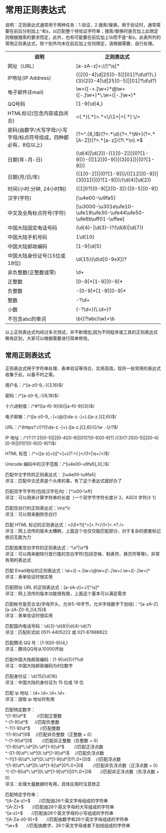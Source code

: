# 常用正则表达式

说明：正则表达式通常用于两种任务：1.验证，2.搜索/替换。用于验证时，通常需要在前后分别加上`^`和`$`，以匹配整个待验证字符串；搜索/替换时是否加上此限定则根据搜索的要求而定，此外，也有可能要在前后加上\b而不是`^`和`$`。此表所列的常用正则表达式，除个别外均未在前后加上任何限定，请根据需要，自行处理。

<table>
<tbody>
<tr>

<th>说明</th>

<th>正则表达式</th>

</tr>

<tr>

<td>网址（URL）</td>

<td><span class="regex">[a-zA-z]+://[^\s]*</span></td>

</tr>

<tr>

<td>IP地址(IP Address)</td>

<td><span class="regex">((2[0-4]\d|25[0-5]|[01]?\d\d?)\.){3}(2[0-4]\d|25[0-5]|[01]?\d\d?)</span></td>

</tr>

<tr>

<td>电子邮件(Email)</td>

<td><span class="regex">\w+([-+.]\w+)*@\w+([-.]\w+)*\.\w+([-.]\w+)*</span></td>

</tr>

<tr>

<td>QQ号码</td>

<td><span class="regex">[1-9]\d{4,}</span></td>

</tr>

<tr>

<td>HTML标记(包含内容或自闭合)</td>

<td><span class="regex"><(.*)(.*)>.*<\/\1>|<(.*) \/></span></td>

</tr>

<tr>

<td>密码(由数字/大写字母/小写字母/标点符号组成，四种都必有，8位以上)</td>

<td><span class="regex">(?=^.{8,}$)(?=.*\d)(?=.*\W+)(?=.*[A-Z])(?=.*[a-z])(?!.*\n).*$</span></td>

</tr>

<tr>

<td>日期(年-月-日)</td>

<td><span class="regex">(\d{4}|\d{2})-((1[0-2])|(0?[1-9]))-(([12][0-9])|(3[01])|(0?[1-9]))</span></td>

</tr>

<tr>

<td>日期(月/日/年)</td>

<td><span class="regex">((1[0-2])|(0?[1-9]))/(([12][0-9])|(3[01])|(0?[1-9]))/(\d{4}|\d{2})</span></td>

</tr>

<tr>

<td>时间(小时:分钟, 24小时制)</td>

<td><span class="regex">((1|0?)[0-9]|2[0-3]):([0-5][0-9])</span></td>

</tr>

<tr>

<td>汉字(字符)</td>

<td><span class="regex">[\u4e00-\u9fa5]</span></td>

</tr>

<tr>

<td>中文及全角标点符号(字符)</td>

<td><span class="regex">[\u3000-\u301e\ufe10-\ufe19\ufe30-\ufe44\ufe50-\ufe6b\uff01-\uffee]</span></td>

</tr>

<tr>

<td>中国大陆固定电话号码</td>

<td><span class="regex">(\d{4}-|\d{3}-)?(\d{8}|\d{7})</span></td>

</tr>

<tr>

<td>中国大陆手机号码</td>

<td><span class="regex">1\d{10}</span></td>

</tr>

<tr>

<td>中国大陆邮政编码</td>

<td><span class="regex">[1-9]\d{5}</span></td>

</tr>

<tr>

<td>中国大陆身份证号(15位或18位)</td>

<td><span class="regex">\d{15}(\d\d[0-9xX])?</span></td>

</tr>

<tr>

<td>非负整数(正整数或零)</td>

<td><span class="regex">\d+</span></td>

</tr>

<tr>

<td>正整数</td>

<td><span class="regex">[0-9]*[1-9][0-9]*</span></td>

</tr>

<tr>

<td>负整数</td>

<td><span class="regex">-[0-9]*[1-9][0-9]*</span></td>

</tr>

<tr>

<td>整数</td>

<td><span class="regex">-?\d+</span></td>

</tr>

<tr>

<td>小数</td>

<td><span class="regex">(-?\d+)(\.\d+)?</span></td>

</tr>

<tr>

<td>不包含abc的单词</td>

<td><span class="regex">\b((?!abc)\w)+\b</span></td>

</tr>

</tbody>

</table>

以上正则表达式均经过多次测试，并不断增加,因为不同程序或工具的正则表达式略有区别，大家可以根据需要进行简单修改。

## 常用正则表达式

正则表达式用于字符串处理、表单验证等场合，实用高效。现将一些常用的表达式收集于此，以备不时之需。

用户名：/^[a-z0-9_-]{3,16}$/

密码：/^[a-z0-9_-]{6,18}$/

十六进制值：/^#?([a-f0-9]{6}|[a-f0-9]{3})$/

电子邮箱：/^([a-z0-9_\.-]+)@([\da-z\.-]+)\.([a-z\.]{2,6})$/

URL：/^(https?:\/\/)?([\da-z\.-]+)\.([a-z\.]{2,6})([\/\w \.-]*)*\/?$/

IP 地址：/^(?:(?:25[0-5]|2[0-4][0-9]|[01]?[0-9][0-9]?)\.){3}(?:25[0-5]|2[0-4][0-9]|[01]?[0-9][0-9]?)$/

HTML 标签：/^<([a-z]+)([^<]+)*(?:>(.*)<\/\1>|\s+\/>)$/

Unicode 编码中的汉字范围：/^[u4e00-u9fa5],{0,}$/

匹配中文字符的正则表达式： [\u4e00-\u9fa5] </br>
评注：匹配中文还真是个头疼的事，有了这个表达式就好办了

匹配双字节字符(包括汉字在内)：[^\x00-\xff] </br>
评注：可以用来计算字符串的长度（一个双字节字符长度计 2，ASCII 字符计 1）

匹配空白行的正则表达式：\n\s*\r </br>
评注：可以用来删除空白行

匹配 HTML 标记的正则表达式：<(\S*?)[^>]*>.*?</\1>|<.*? /> </br>
评注：网上流传的版本太糟糕，上面这个也仅仅能匹配部分，对于复杂的嵌套标记依旧无能为力

匹配首尾空白字符的正则表达式：^\s*|\s*$ </br>
评注：可以用来删除行首行尾的空白字符(包括空格、制表符、换页符等等)，非常有用的表达式

匹配 Email地址的正则表达式：\w+([-+.]\w+)*@\w+([-.]\w+)*\.\w+([-.]\w+)* </br>
评注：表单验证时很实用

匹配网址 URL 的正则表达式：[a-zA-z]+://[^\s]* </br>
评注：网上流传的版本功能很有限，上面这个基本可以满足需求

匹配帐号是否合法(字母开头，允许5-16字节，允许字母数字下划线)：^[a-zA-Z][a-zA-Z0-9_]{4,15}$ </br>
评注：表单验证时很实用

匹配国内电话号码：\d{3}-\d{8}|\d{4}-\d{7} </br>
评注：匹配形式如 0511-4405222 或 021-87888822

匹配腾讯 QQ 号：[1-9][0-9]{4,} </br>
评注：腾讯QQ号从10000开始

匹配中国大陆邮政编码：[1-9]\d{5}(?!\d) </br>
评注：中国大陆邮政编码为6位数字

匹配身份证：\d{15}|\d{18} </br>
评注：中国大陆的身份证为 15 位或 18 位

匹配 ip 地址：\d+\.\d+\.\d+\.\d+ </br>
评注：提取 ip 地址时有用


 <p>匹配特定数字：<br />
^[1-9]\d*$　 　 //匹配正整数<br />
^-[1-9]\d*$ 　 //匹配负整数<br />
^-?[1-9]\d*$　　   //匹配整数<br />
^[1-9]\d*|0$　 //匹配非负整数（正整数 + 0）<br />
^-[1-9]\d*|0$　　 //匹配非正整数（负整数 +   0）<br />
^[1-9]\d*\.\d*|0\.\d*[1-9]\d*$　　   //匹配正浮点数<br />
^-([1-9]\d*\.\d*|0\.\d*[1-9]\d*)$　   //匹配负浮点数<br />
^-?([1-9]\d*\.\d*|0\.\d*[1-9]\d*|0?\.0+|0)$　   //匹配浮点数<br />
^[1-9]\d*\.\d*|0\.\d*[1-9]\d*|0?\.0+|0$　　 //匹配非负浮点数（正浮点数 +   0）<br />
^(-([1-9]\d*\.\d*|0\.\d*[1-9]\d*))|0?\.0+|0$　　//匹配非正浮点数（负浮点数 +   0）<br />
评注：处理大量数据时有用，具体应用时注意修正</p>


<p>匹配特定字符串：<br />
^[A-Za-z]+$　　//匹配由26个英文字母组成的字符串<br />
^[A-Z]+$　　//匹配由26个英文字母的大写组成的字符串<br />
^[a-z]+$　　//匹配由26个英文字母的小写组成的字符串<br />
^[A-Za-z0-9]+$　　//匹配由数字和26个英文字母组成的字符串<br />
^\w+$　　//匹配由数字、26个英文字母或者下划线组成的字符串</p>













